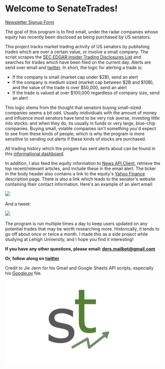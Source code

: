# Welcome to SenateTrades!

[Newsletter Signup Form](https://docs.google.com/forms/d/e/1FAIpQLScnSVtK0tDMzJJEuNwqXYTuMK2RWexg0pDT3X9ZJiQHW6beeQ/viewform?usp=sf_link)

<p>
    The goal of this program is to find small, under the radar companies whose equity has recently been disclosed as being purchased by US senators.
</p>

This project tracks market trading activity of US senators by publishing trades which are over a certain value, or involve a small company. The script scrapes the [SEC EDGAR Insider Trading Disclosures List](https://sec.report/Senate-Stock-Disclosures) and searches for trades which have been filed on the current day. Alerts are send over email and [twitter](https://twitter.com/Senate_Trades). In short, the logic for alerting a trade is:
- If the company is small (market cap under $2B), send an alert
- If the company is medium sized (market cap between $2B and $10B), and the value of the trade is over $50,000, send an alert
- If the trade is valued at over $100,000 regardless of company size, send an alert

This logic stems from the thought that senators buying small-sized companies seems a bit odd. Usually inidividuals with the amount of money and influence most senators have tend
to be very risk averse, investing little into stocks: and when they do, its usually in funds or very large, blue-chip companies. Buying small, volatile companies isn't something you'd expect to see from these kinds of people, which is why the program is more sensitive to sending out alerts if these kinds of stocks are purchased.

All trading history which the progam has sent alerts about can be found in this [informational dashboard](https://docs.google.com/spreadsheets/d/14eg98rZU5Rza-MeUQMQJAaJD90Iz4OwTniB5Pd4vrzE).

In addition, I also feed the equity information to [News API Client](https://newsapi.org/docs/client-libraries/python), retrieve the top recent/relevant articles, and include these in the email alert. The ticker in the body header also contains a link to the equity's [Yahoo Finance](https://finance.yahoo.com/) description page. There is also a link which leads to the senator's website containing their contact information. Here's an example of an alert email:

![](/res/repo_pics/sample_email.png)

And a tweet:

![](/res/repo_pics/sample_tweet.png)

The program is run multiple times a day to keep users updated on any potential trades that may be worth researching more. Historically, it tends to go off about once or twice a month. I made this as a side project while studying at Lehigh University, and I hope you find it interesting!

<b> If you have any other questions, please email:
ders.mailbot@gmail.com

Or, follow along on [twitter](https://twitter.com/Senate_Trades)
</b>

Credit to Jie Jenn for his Gmail and Google Sheets API scripts, especially his [Google.py](/main/Google.py) file.

![](/res/repo_pics/git_logo.JPG)